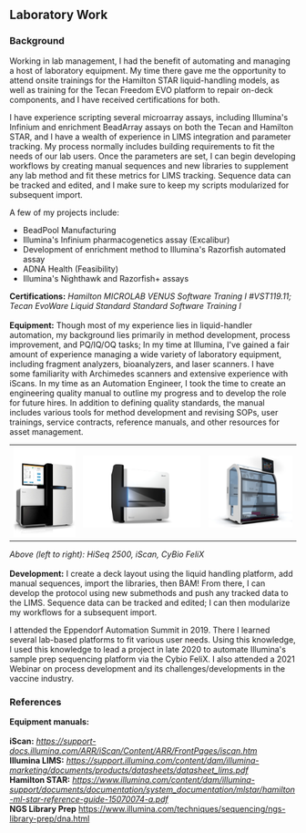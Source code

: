 ## Laboratory Work

### Background

Working in lab management, I had the benefit of automating and managing a host of laboratory equipment. My time there gave me the opportunity to attend onsite trainings for the Hamilton STAR liquid-handling models, as well as training for the Tecan Freedom EVO platform to repair on-deck components, and I have received certifications for both. 

I have experience scripting several microarray assays, including Illumina's Infinium and enrichment BeadArray assays on both the Tecan and Hamilton STAR, and I have a wealth of experience in LIMS integration and parameter tracking. My process normally includes building requirements to fit the needs of our lab users. Once the parameters are set, I can begin developing workflows by creating manual sequences and new libraries to supplement any lab method and fit these metrics for LIMS tracking. Sequence data can be tracked and edited, and I make sure to keep my scripts modularized for subsequent import. 

A few of my projects include:<br>
<ul>
  <li>BeadPool Manufacturing</li>
  <li>Illumina's Infinium pharmacogenetics assay (Excalibur)</li>
  <li>Development of enrichment method to Illumina's Razorfish automated assay</li>
  <li>ADNA Health (Feasibility)</li>
  <li>Illumina's Nighthawk and Razorfish+ assays</li>
</ul>

<b>Certifications:</b> <i>Hamilton MICROLAB VENUS Software Traning I #VST119.11; Tecan EvoWare Liquid Standard Standard Software Training I </i>
<br>
<br>
<b>Equipment:</b> Though most of my experience lies in liquid-handler automation, my background lies primarily in method development, process improvement, and PQ/IQ/OQ tasks; In my time at Illumina, I've gained a fair amount of experience managing a wide variety of laboratory equipment, including fragment analyzers, bioanalyzers, and laser scanners. I have some familiarity with Archimedes scanners and extensive experience with iScans. In my time as an Automation Engineer, I took the time to create an engineering quality manual to outline my progress and to develop the role for future hires. In addition to defining quality standards, the manual includes various tools for method development and revising SOPs, user trainings, service contracts, reference manuals, and other resources for asset management.
<br>
<table>
  <tr style="height:75%">
    <td><img src="./images/hiseq_2500.png" style="height:160px; width:220px"></td>
    <td><img src="./images/iscan.png" style="height:125px; width:425px"></td>
    <td><img src="./images/cybio.png" style="height:125px; width:300px"></td>
  </tr>
  </table>
 

<i> Above (left to right): HiSeq 2500, iScan, CyBio FeliX </i>
<br>
<br>
<b>Development:</b> I create a deck layout using the liquid handling platform, add manual sequences, import the libraries, then BAM! From there, I can develop the protocol using new submethods and push any tracked data to the LIMS. Sequence data can be tracked and edited; I can then modularize my workflows for a subsequent import.

I attended the Eppendorf Automation Summit in 2019. There I learned several lab-based platforms to fit various user needs. Using this knowledge, I used this knowledge to lead a project in late 2020 to automate Illumina's sample prep sequencing platform via the Cybio FeliX. I also attended a 2021 Webinar on process development and its challenges/developments in the vaccine industry.
<br>
### References
<b>Equipment manuals:</b><br>
<br>
<b>iScan:</b> <i>https://support-docs.illumina.com/ARR/iScan/Content/ARR/FrontPages/iscan.htm</i>
<br>
<b>Illumina LIMS:</b>  <i>https://support.illumina.com/content/dam/illumina-marketing/documents/products/datasheets/datasheet_lims.pdf</i>
<br>
<b>Hamilton STAR:</b>  <i>https://www.illumina.com/content/dam/illumina-support/documents/documentation/system_documentation/mlstar/hamilton-ml-star-reference-guide-15070074-a.pdf</i>
<br>
<b>NGS Library Prep</b> https://www.illumina.com/techniques/sequencing/ngs-library-prep/dna.html


